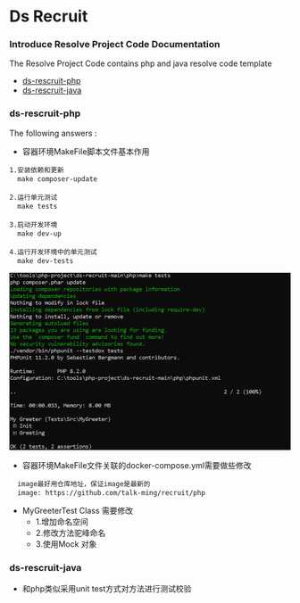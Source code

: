 # Ds Recruit 

### Introduce Resolve Project Code Documentation
The Resolve Project Code contains php and java resolve code template

* [ds-rescruit-php](https://github.com/talk-ming/ds-recruit/php)
* [ds-rescruit-java](https://github.com/talk-ming/ds-recruit/java)


### ds-rescruit-php
The following answers :
* 容器环境MakeFile脚本文件基本作用
  <br/>
```
1.安装依赖和更新
  make composer-update
  
2.运行单元测试
  make tests
  
3.启动开发环境
  make dev-up
  
4.运行开发环境中的单元测试
  make dev-tests
```

![img.png](img.png)

* 容器环境MakeFile文件关联的docker-compose.yml需要做些修改
```angular2html
  image最好用仓库地址，保证image是最新的
  image: https://github.com/talk-ming/recruit/php
```

* MyGreeterTest Class 需要修改
  * 1.增加命名空间
  * 2.修改方法驼峰命名
  * 3.使用Mock 对象


### ds-rescruit-java
* 和php类似采用unit test方式对方法进行测试校验